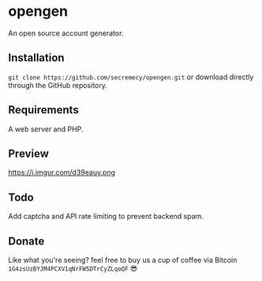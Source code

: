 # opengen
An open source account generator.
## Installation
`git clone https://github.com/secremecy/opengen.git` or download directly through the GitHub repository.
## Requirements
A web server and PHP.
## Preview
https://i.imgur.com/d39eauy.png
## Todo
Add captcha and API rate limiting to prevent backend spam.
## Donate
Like what you're seeing? feel free to buy us a cup of coffee via Bitcoin `1G4zsUzBYJM4PCXV1qNrFW5DTrCyZLqoQF` 😎
